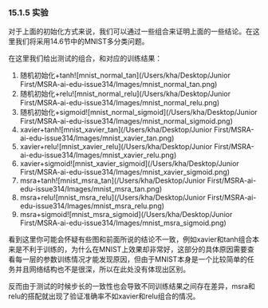 ### 15.1.5 实验

对于上面的初始化方式来说，我们可以通过一些组合来证明上面的一些结论。在这里我们将采用14.6节中的MNIST多分类问题。

在这里我们给出测试的组合，和对应的训练结果：

1. 随机初始化+tanh![mnist_normal_tan](/Users/kha/Desktop/Junior First/MSRA-ai-edu-issue314/Images/mnist_normal_tan.png)
2. 随机初始化+relu![mnist_normal_relu](/Users/kha/Desktop/Junior First/MSRA-ai-edu-issue314/Images/mnist_normal_relu.png)
3. 随机初始化+sigmoid![mnist_normal_sigmoid](/Users/kha/Desktop/Junior First/MSRA-ai-edu-issue314/Images/mnist_normal_sigmoid.png)
4. xavier+tanh![mnist_xavier_tan](/Users/kha/Desktop/Junior First/MSRA-ai-edu-issue314/Images/mnist_xavier_tan.png)
5. xavier+relu![mnist_xavier_relu](/Users/kha/Desktop/Junior First/MSRA-ai-edu-issue314/Images/mnist_xavier_relu.png)
6. xavier+sigmoid![mnist_xavier_sigmoid](/Users/kha/Desktop/Junior First/MSRA-ai-edu-issue314/Images/mnist_xavier_sigmoid.png)
7. msra+tanh![mnist_msra_tan](/Users/kha/Desktop/Junior First/MSRA-ai-edu-issue314/Images/mnist_msra_tan.png)
8. msra+relu![mnist_msra_relu](/Users/kha/Desktop/Junior First/MSRA-ai-edu-issue314/Images/mnist_msra_relu.png)
9. msra+sigmoid![mnist_msra_sigmoid](/Users/kha/Desktop/Junior First/MSRA-ai-edu-issue314/Images/mnist_msra_sigmoid.png)

看到这里你可能会怀疑有些图和前面所说的结论不一致，例如xavier和tanh组合本来是不利于训练的，为什么在MNIST上效果却非常好，这部分的具体原因需要查看每一层的参数训练情况才能发现原因，但由于MNIST本身是一个比较简单的任务并且网络结构也不是很深，所以在此处没有体现出区别。

反而由于测试的时候步长的一致性也会导致不同训练结果之间存在差异，msra和relu的搭配就出现了验证准确率不如xavier和relu组合的情况。